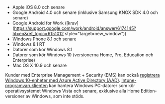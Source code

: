 
  - Apple iOS 8.0 och senare
  - Google Android 4.0 och senare (inklusive Samsung KNOX SDK 4.0 och senare)
  - Google Android for Work ([krav](https://support.google.com/work/android/answer/6174145?hl=en&ref_topic=6151012 style="target=new_window"))
  - Windows Phone 8.1 och senare
  - Windows 8.1 RT
  - Datorer som kör Windows 8.1
  - Datorer som kör Windows 10 (versionerna Home, Pro, Education och Enterprise)
  - Mac OS X 10.9 och senare

Kunder med Enterprise Management + Security (EMS) kan också [registrera Windows 10-enheter med Azure Active Directory (AAD)](/intune/deploy-use/set-up-windows-device-management-with-microsoft-intune#azure-active-directory-enrollment). [Intune-programvaruklienten](/intune/deploy-use/manage-windows-pcs-with-microsoft-intune) kan hantera Windows PC-datorer som kör operativsystemet Windows Vista och senare, exklusive alla Home Edition-versioner av Windows, som inte stöds.  


<!--HONumber=Oct16_HO3-->


